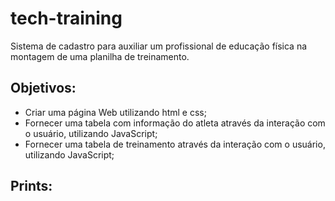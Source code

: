 # tech-training
Sistema de cadastro para auxiliar um profissional de educação física na montagem de uma planilha de treinamento.

## Objetivos: 

  - Criar uma página Web utilizando html e css;
  - Fornecer uma tabela com informação do atleta através da interação com o usuário, utilizando JavaScript;
  - Fornecer uma tabela de treinamento através da interação com o usuário, utilizando JavaScript;
  
 ## Prints:
